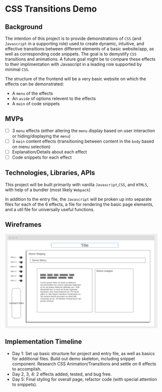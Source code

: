 # CSS Transitions Demo

## Background

The intention of this project is to provide demonstrations of `CSS` (and `Javascript` in a supporting role) used to create dynamic, intuitive, and effective transitions between different elements of a basic website/app, as well as corresponding code snippets. The goal is to demystify `CSS` transitions and animations. A future goal might be to compare these effects to their implimentation with Javascript in a leading role supported by minimal `CSS`.

The structure of the frontend will be a very basic website on which the effects can be demonstrated:
* A `menu` of the effects
* An `aside` of options relevent to the effects
* A `main` of code snippets

## MVPs
- [ ] 3 `menu` effects (either altering the `menu` display based on user interaction or hiding/displaying the `menu`)
- [ ] 3 `main` content effects (transitioning between content in the `body` based on menu selection)
- [ ] Explanation/Details about each effect
- [ ] Code snippets for each effect

## Technologies, Libraries, APIs

This project will be built primarily with vanilla `Javascript`,`CSS`, and `HTML5`, with help of a bundler (most likely `Webpack`)

In addition to the entry file, the `Javascript` will be proken up into separate files for each of the 6 effects, a file for rendering the basic page elements, and a util file for universally useful functions.

## Wireframes
![main view wireframe](https://github.com/mrcjbradley/CSS-Transitions/blob/master/wireframe.png)


## Implementation Timeline
- Day 1: Set up basic structure for project and entry file, as well as basics for additional files. Build out demo skeleton, including snippet component. Research CSS Animation/Transitions and settle on 6 effects to accomplish. 
- Day 2, 3, 4: 2 effects added, tested, and bug free. 
- Day 5: Final styling for overall page, refactor code (with special attention to snippets). 
